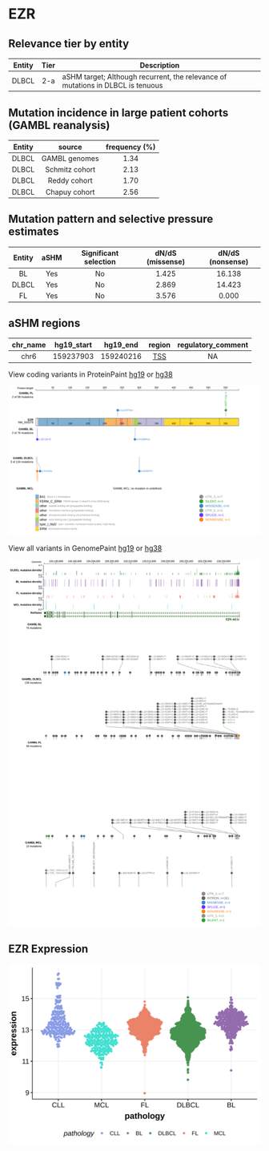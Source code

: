 # EZR

## Relevance tier by entity

|Entity|Tier|Description                              |
|:------:|:----:|-----------------------------------------|
|DLBCL |2-a | aSHM target; Although recurrent, the relevance of mutations in DLBCL is tenuous |

## Mutation incidence in large patient cohorts (GAMBL reanalysis)

|Entity|source        |frequency (%)|
|:------:|:--------------:|:-------------:|
|DLBCL |GAMBL genomes |1.34         |
|DLBCL |Schmitz cohort|2.13         |
|DLBCL |Reddy cohort  |1.70         |
|DLBCL |Chapuy cohort |2.56         |

## Mutation pattern and selective pressure estimates

|Entity|aSHM|Significant selection|dN/dS (missense)|dN/dS (nonsense)|
|:------:|:----:|:---------------------:|:----------------:|:----------------:|
|BL    |Yes |No                   |1.425           |16.138          |
|DLBCL |Yes |No                   |2.869           |14.423          |
|FL    |Yes |No                   |3.576           | 0.000          |

## aSHM regions

|chr_name|hg19_start|hg19_end |region                                                                                     |regulatory_comment|
|:--------:|:----------:|:---------:|:-------------------------------------------------------------------------------------------:|:------------------:|
|chr6    |159237903 |159240216|[TSS](https://genome.ucsc.edu/s/rdmorin/GAMBL%20hg19?position=chr6%3A159237903%2D159240216)|NA                |


View coding variants in ProteinPaint [hg19](https://morinlab.github.io/LLMPP/GAMBL/EZR_protein.html)  or [hg38](https://morinlab.github.io/LLMPP/GAMBL/EZR_protein_hg38.html)

![image](images/proteinpaint/EZR_NM_003379.svg)

View all variants in GenomePaint [hg19](https://morinlab.github.io/LLMPP/GAMBL/EZR.html)  or [hg38](https://morinlab.github.io/LLMPP/GAMBL/EZR_hg38.html)

![image](images/proteinpaint/EZR.svg)
## EZR Expression
![image](images/gene_expression/EZR_by_pathology.svg)
<!-- ORIGIN: Unknown -->
